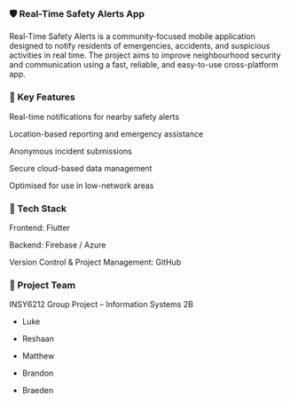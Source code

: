 ### 🛡️ Real-Time Safety Alerts App

Real-Time Safety Alerts is a community-focused mobile application designed to notify residents of emergencies, accidents, and suspicious activities in real time. The project aims to improve neighbourhood security and communication using a fast, reliable, and easy-to-use cross-platform app.

### 🚀 Key Features

Real-time notifications for nearby safety alerts

Location-based reporting and emergency assistance

Anonymous incident submissions

Secure cloud-based data management

Optimised for use in low-network areas

### 🧰 Tech Stack

Frontend: Flutter

Backend: Firebase / Azure

Version Control & Project Management: GitHub

### 👥 Project Team

INSY6212 Group Project – Information Systems 2B

- Luke

- Reshaan

- Matthew

- Brandon

- Braeden
